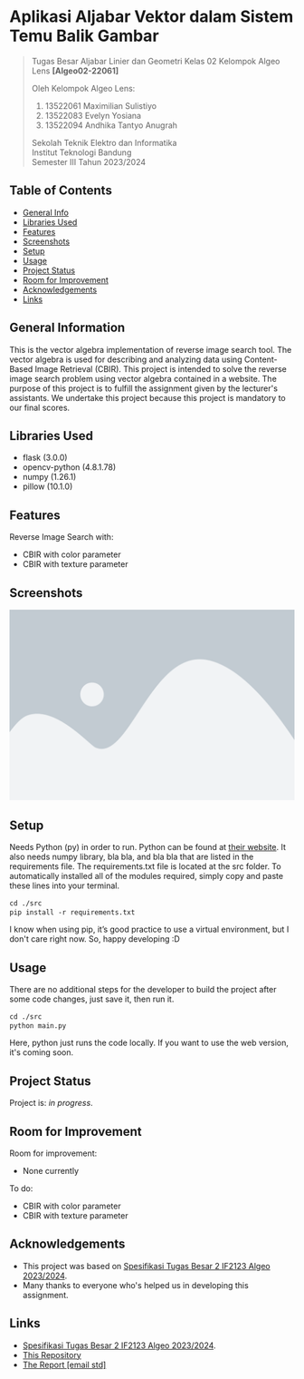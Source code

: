 # Aplikasi Aljabar Vektor dalam Sistem Temu Balik Gambar

> Tugas Besar Aljabar Linier dan Geometri Kelas 02 Kelompok Algeo Lens **[Algeo02-22061]**
> 
> Oleh Kelompok Algeo Lens:<br>
> 1. 13522061 Maximilian Sulistiyo<br>
> 2. 13522083 Evelyn Yosiana<br>
> 3. 13522094 Andhika Tantyo Anugrah<br>
> 
> Sekolah Teknik Elektro dan Informatika<br>
> Institut Teknologi Bandung<br>
> Semester III Tahun 2023/2024


## Table of Contents
* [General Info](#general-information)
* [Libraries Used](#libraries-used)
* [Features](#features)
* [Screenshots](#screenshots)
* [Setup](#setup)
* [Usage](#usage)
* [Project Status](#project-status)
* [Room for Improvement](#room-for-improvement)
* [Acknowledgements](#acknowledgements)
* [Links](#links)


## General Information
This is the vector algebra implementation of reverse image search tool. The vector algebra is used for describing and analyzing data using Content-Based Image Retrieval (CBIR). This project is intended to solve the reverse image search problem using vector algebra contained in a website. The purpose of this project is to fulfill the assignment given by the lecturer's assistants. We undertake this project because this project is mandatory to our final scores.


## Libraries Used
- flask (3.0.0)
- opencv-python (4.8.1.78)
- numpy (1.26.1)
- pillow (10.1.0)


## Features
Reverse Image Search with:
- CBIR with color parameter
- CBIR with texture parameter


## Screenshots
![Screenshot 1](./img/placeholder.png)


## Setup

Needs Python (py) in order to run. Python can be found at [their website](https://www.python.org/downloads/). It also needs numpy library, bla bla, and bla bla that are listed in the requirements file. The requirements.txt file is located at the src folder. To automatically installed all of the modules required, simply copy and paste these lines into your terminal.

```shell
cd ./src
pip install -r requirements.txt
```

I know when using pip, it’s good practice to use a virtual environment, but I don't care right now. So, happy developing :D


## Usage

There are no additional steps for the developer to build the project after some code changes, just save it, then run it.

```shell
cd ./src
python main.py
```

Here, python just runs the code locally. If you want to use the web version, it's coming soon.


## Project Status
Project is: _in progress_.


## Room for Improvement

Room for improvement:
- None currently

To do:
- CBIR with color parameter
- CBIR with texture parameter


## Acknowledgements
- This project was based on [Spesifikasi Tugas Besar 2 IF2123 Algeo 2023/2024](https://docs.google.com/document/d/1HVDyywnUdNz9hStgx5ZLqHypK89hWH8qfERJOiDw6KA/edit).
- Many thanks to everyone who's helped us in developing this assignment.


## Links
- [Spesifikasi Tugas Besar 2 IF2123 Algeo 2023/2024](https://docs.google.com/document/d/1HVDyywnUdNz9hStgx5ZLqHypK89hWH8qfERJOiDw6KA/edit).
- [This Repository](https://github.com/riyorax/Algeo02-22061)
- [The Report [email std]](https://docs.google.com/document/d/1MDdhX6vOATXgypNhPfJXa2OcuCtfw7UXOzsRt0Tfzss/edit?usp=sharing)